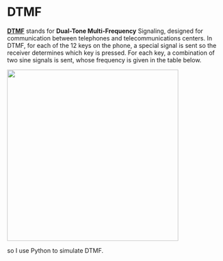 # DTMF

**[DTMF](https://en.wikipedia.org/wiki/Dual-tone_multi-frequency_signaling)** stands for **Dual-Tone Multi-Frequency** Signaling, designed for communication between telephones and telecommunications centers. In DTMF, for each of the 12 keys on the phone, a special signal is sent so the receiver determines which key is pressed. For each key, a combination of two sine signals is sent, whose frequency is given in the table below.

<img width=400px src="https://regmedia.co.uk/2017/04/13/dmtf_tones_wikipedia.jpg">

so I use Python to simulate DTMF.
